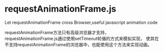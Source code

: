 requestAnimationFrame.js
========================

Let requestAnimationFrame cross Browser,useful javascript animation code

requestAnimationFrame方法只有高级浏览器才支持，requestAnimationFrame.js通过使用setTimeout轮循的方式来模拟实现，
使其在不支持requestAnimationFrame的浏览器中，也能使用这个方法来实现动画。


